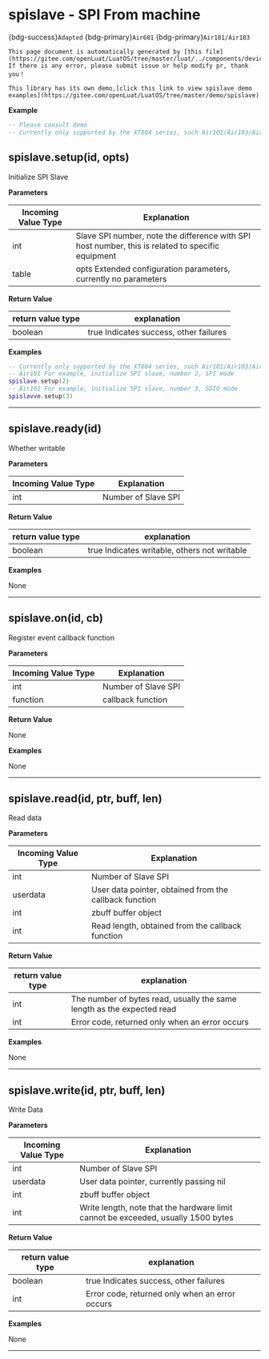 # spislave - SPI From machine

{bdg-success}`Adapted` {bdg-primary}`Air601` {bdg-primary}`Air101/Air103`

```{note}
This page document is automatically generated by [this file](https://gitee.com/openLuat/LuatOS/tree/master/luat/../components/device/spi_slave/binding/luat_lib_spislave.c). If there is any error, please submit issue or help modify pr, thank you！
```

```{tip}
This library has its own demo,[click this link to view spislave demo examples](https://gitee.com/openLuat/LuatOS/tree/master/demo/spislave)
```

**Example**

```lua
-- Please consult demo
-- Currently only supported by the XT804 series, such Air101/Air103/Air601

```

## spislave.setup(id, opts)



Initialize SPI Slave

**Parameters**

|Incoming Value Type | Explanation|
|-|-|
|int|Slave SPI number, note the difference with SPI host number, this is related to specific equipment|
|table|opts Extended configuration parameters, currently no parameters|

**Return Value**

|return value type | explanation|
|-|-|
|boolean|true Indicates success, other failures|

**Examples**

```lua
-- Currently only supported by the XT804 series, such Air101/Air103/Air601/Air690
-- Air101 For example, initialize SPI slave, number 2, SPI mode
spislave.setup(2)
-- Air101 For example, initialize SPI slave, number 3, SDIO mode
spislavve.setup(3)

```

---

## spislave.ready(id)



Whether writable

**Parameters**

|Incoming Value Type | Explanation|
|-|-|
|int|Number of Slave SPI|

**Return Value**

|return value type | explanation|
|-|-|
|boolean|true Indicates writable, others not writable|

**Examples**

None

---

## spislave.on(id, cb)



Register event callback function

**Parameters**

|Incoming Value Type | Explanation|
|-|-|
|int|Number of Slave SPI|
|function|callback function|

**Return Value**

None

**Examples**

None

---

## spislave.read(id, ptr, buff, len)



Read data

**Parameters**

|Incoming Value Type | Explanation|
|-|-|
|int|Number of Slave SPI|
|userdata|User data pointer, obtained from the callback function|
|int|zbuff buffer object|
|int|Read length, obtained from the callback function|

**Return Value**

|return value type | explanation|
|-|-|
|int|The number of bytes read, usually the same length as the expected read|
|int|Error code, returned only when an error occurs|

**Examples**

None

---

## spislave.write(id, ptr, buff, len)



Write Data

**Parameters**

|Incoming Value Type | Explanation|
|-|-|
|int|Number of Slave SPI|
|userdata|User data pointer, currently passing nil|
|int|zbuff buffer object|
|int|Write length, note that the hardware limit cannot be exceeded, usually 1500 bytes|

**Return Value**

|return value type | explanation|
|-|-|
|boolean|true Indicates success, other failures|
|int|Error code, returned only when an error occurs|

**Examples**

None

---

